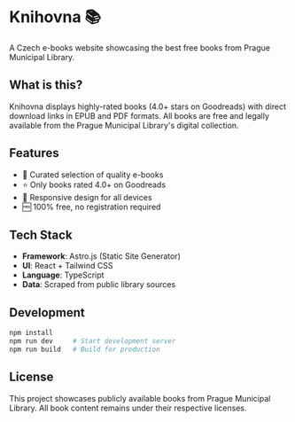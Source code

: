 # Knihovna 📚

A Czech e-books website showcasing the best free books from Prague Municipal Library.

## What is this?

Knihovna displays highly-rated books (4.0+ stars on Goodreads) with direct download links in EPUB and PDF formats. All books are free and legally available from the Prague Municipal Library's digital collection.

## Features

- 📖 Curated selection of quality e-books
- ⭐ Only books rated 4.0+ on Goodreads
- 📱 Responsive design for all devices
- 🆓 100% free, no registration required

## Tech Stack

- **Framework**: Astro.js (Static Site Generator)
- **UI**: React + Tailwind CSS
- **Language**: TypeScript
- **Data**: Scraped from public library sources

## Development

```bash
npm install
npm run dev     # Start development server
npm run build   # Build for production
```

## License

This project showcases publicly available books from Prague Municipal Library. All book content remains under their respective licenses.
